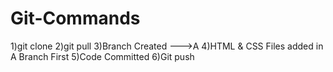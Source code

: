 # Git-Commands
1)git clone
2)git pull
3)Branch Created --->A
4)HTML & CSS Files added in A Branch First
5)Code Committed
6)Git push

